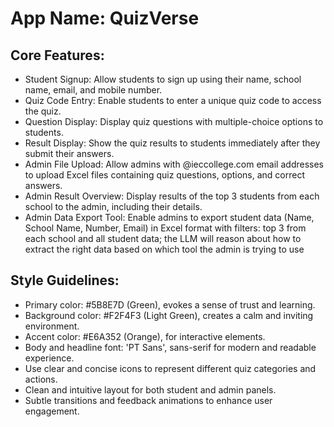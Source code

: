 # **App Name**: QuizVerse

## Core Features:

- Student Signup: Allow students to sign up using their name, school name, email, and mobile number.
- Quiz Code Entry: Enable students to enter a unique quiz code to access the quiz.
- Question Display: Display quiz questions with multiple-choice options to students.
- Result Display: Show the quiz results to students immediately after they submit their answers.
- Admin File Upload: Allow admins with @ieccollege.com email addresses to upload Excel files containing quiz questions, options, and correct answers.
- Admin Result Overview: Display results of the top 3 students from each school to the admin, including their details.
- Admin Data Export Tool: Enable admins to export student data (Name, School Name, Number, Email) in Excel format with filters: top 3 from each school and all student data; the LLM will reason about how to extract the right data based on which tool the admin is trying to use

## Style Guidelines:

- Primary color: #5B8E7D (Green), evokes a sense of trust and learning.
- Background color: #F2F4F3 (Light Green), creates a calm and inviting environment.
- Accent color: #E6A352 (Orange), for interactive elements.
- Body and headline font: 'PT Sans', sans-serif for modern and readable experience.
- Use clear and concise icons to represent different quiz categories and actions.
- Clean and intuitive layout for both student and admin panels.
- Subtle transitions and feedback animations to enhance user engagement.
